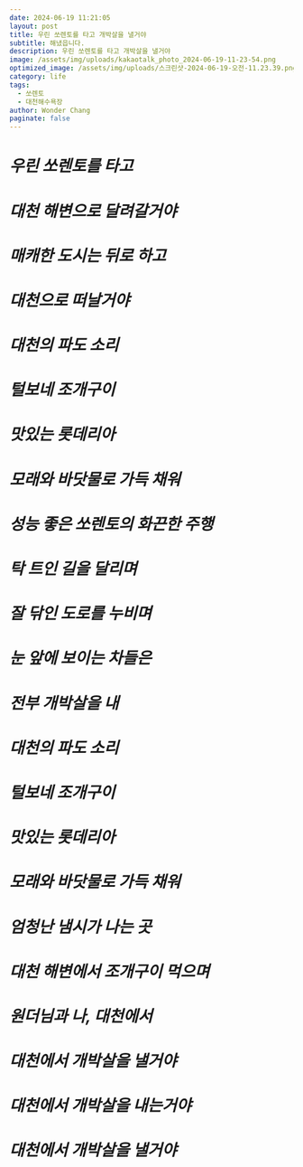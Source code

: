 ```yaml
---
date: 2024-06-19 11:21:05
layout: post
title: 우린 쏘렌토를 타고 개박살을 낼거야
subtitle: 해냈읍니다.
description: 우린 쏘렌토를 타고 개박살을 낼거야
image: /assets/img/uploads/kakaotalk_photo_2024-06-19-11-23-54.png
optimized_image: /assets/img/uploads/스크린샷-2024-06-19-오전-11.23.39.png
category: life
tags:
  - 쏘렌토
  - 대천해수욕장
author: Wonder Chang
paginate: false
---
```

# *우린 쏘렌토를 타고*


# *대천 해변으로 달려갈거야*


# *매캐한 도시는 뒤로 하고*


# *대천으로 떠날거야*

# *대천의 파도 소리*


# *털보네 조개구이*


# *맛있는 롯데리아*


# *모래와 바닷물로 가득 채워*

# *성능 좋은 쏘렌토의 화끈한 주행*


# *탁 트인 길을 달리며*


# *잘 닦인 도로를 누비며*


# *눈 앞에 보이는 차들은*


# *전부 개박살을 내*

# *대천의 파도 소리*


# *털보네 조개구이*


# *맛있는 롯데리아*


# *모래와 바닷물로 가득 채워*

# *엄청난 냄시가 나는 곳*


# *대천 해변에서 조개구이 먹으며*


# *원더님과 나, 대천에서*

# *대천에서 개박살을 낼거야*


# *대천에서 개박살을 내는거야*


# *대천에서 개박살을 낼거야*